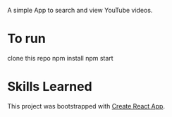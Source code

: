 A simple App to search and view YouTube videos.

# To run
clone this repo
npm install
npm start

# Skills Learned


This project was bootstrapped with [Create React App](https://github.com/facebook/create-react-app).
